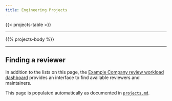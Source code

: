 ```yaml
---
title: Engineering Projects
---
```


{{< projects-table >}}

---

{{% projects-body %}}

---

## Finding a reviewer

In addition to the lists on this page, the [Example Company review workload dashboard](https://example_company-org.example_company.io/example_company-roulette/) provides an interface to find available reviewers and maintainers.

This page is populated automatically as documented in [`projects.md`](https://example_company.com/example_company-com/www-example_company-com/-/blob/master/doc/projects.md).
